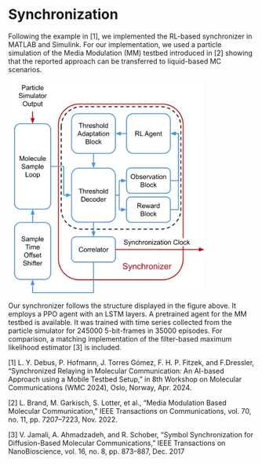 # Synchronization

Following the example in [1], we implemented the RL-based synchronizer in MATLAB and Simulink.
For our implementation, we used a particle simulation of the Media Modulation (MM) testbed introduced in [2] showing that the reported approach can be transferred to liquid-based MC scenarios.

<img src="https://github.com/tkn-tub/NN_molecular_communications/blob/main/Figures/synch.jpg?raw=true" width="400">

Our synchronizer follows the structure displayed in the figure above.
It employs a PPO agent with an LSTM layers.
A pretrained agent for the MM testbed is available.
It was trained with time series collected from the particle simulator for 245000 5-bit-frames in 35000 episodes.
For comparison, a matching implementation of the filter-based maximum likelihood estimator [3] is included.

[1] L. Y. Debus, P. Hofmann, J. Torres Gómez, F. H. P. Fitzek, and F.Dressler, “Synchronized Relaying in Molecular Communication: An AI-based Approach using a Mobile Testbed Setup,” in 8th Workshop on Molecular Communications (WMC 2024), Oslo, Norway, Apr. 2024.

[2] L. Brand, M. Garkisch, S. Lotter, et al., “Media Modulation Based Molecular Communication,” IEEE Transactions on Communications, vol. 70, no. 11, pp. 7207–7223, Nov. 2022.

[3] V. Jamali, A. Ahmadzadeh, and R. Schober, “Symbol Synchronization for Diffusion-Based Molecular Communications,” IEEE Transactions on NanoBioscience, vol. 16, no. 8, pp. 873–887, Dec. 2017

